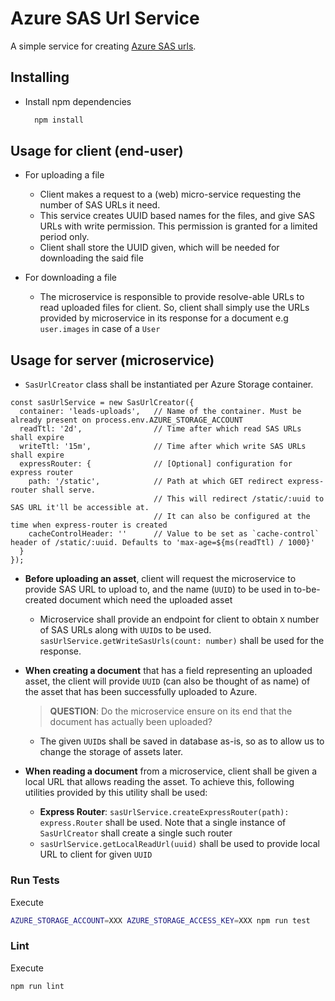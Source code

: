 # Azure SAS Url Service

A simple service for creating [Azure SAS
urls](https://docs.microsoft.com/en-us/azure/storage/common/storage-dotnet-shared-access-signature-part-1#what-is-a-shared-access-signature).

## Installing

- Install npm dependencies

  ```sh
    npm install
  ```

## Usage for client (end-user)

- For uploading a file
    - Client makes a request to a (web) micro-service requesting the number of SAS URLs it need.
    - This service creates UUID based names for the files, and give SAS URLs with write permission.
      This permission is granted for a limited period only.
    - Client shall store the UUID given, which will be needed for downloading the said file

- For downloading a file
    - The microservice is responsible to provide resolve-able URLs to read uploaded files for
      client. So, client shall simply use the URLs provided by microservice in its response for a
      document e.g `user.images` in case of a `User`

## Usage for server (microservice)

- `SasUrlCreator` class shall be instantiated per Azure Storage container.
```
const sasUrlService = new SasUrlCreator({
  container: 'leads-uploads',   // Name of the container. Must be already present on process.env.AZURE_STORAGE_ACCOUNT
  readTtl: '2d',                // Time after which read SAS URLs shall expire
  writeTtl: '15m',              // Time after which write SAS URLs shall expire
  expressRouter: {              // [Optional] configuration for express router
    path: '/static',            // Path at which GET redirect express-router shall serve.
                                // This will redirect /static/:uuid to SAS URL it'll be accessible at.
                                // It can also be configured at the time when express-router is created
    cacheControlHeader: ''      // Value to be set as `cache-control` header of /static/:uuid. Defaults to 'max-age=${ms(readTtl) / 1000}'
  }
});
```

- **Before uploading an asset**, client will request the microservice to provide SAS URL to upload
  to, and the name (`UUID`) to be used in to-be-created document which need the uploaded asset

    - Microservice shall provide an endpoint for client to obtain `X` number of SAS URLs along with
      `UUID`s to be used. `sasUrlService.getWriteSasUrls(count: number)` shall be used for the
      response.

- **When creating a document** that has a field representing an uploaded asset, the client will provide
  `UUID` (can also be thought of as name) of the asset that has been successfully uploaded to Azure.

  > **QUESTION**: Do the microservice ensure on its end that the document has actually been uploaded?

    - The given `UUID`s shall be saved in database as-is, so as to allow us to change the storage of
      assets later.

- **When reading a document** from a microservice, client shall be given a local URL that allows
  reading the asset. To achieve this, following utilities provided by this utility shall be used:

    - **Express Router**: `sasUrlService.createExpressRouter(path): express.Router` shall be used.
      Note that a single instance of `SasUrlCreator` shall create a single such router
    - `sasUrlService.getLocalReadUrl(uuid)` shall be used to provide local URL to client for given
      `UUID`

### Run Tests

Execute

  ```sh
  AZURE_STORAGE_ACCOUNT=XXX AZURE_STORAGE_ACCESS_KEY=XXX npm run test
  ```

### Lint

Execute

  ```sh
  npm run lint
  ```
